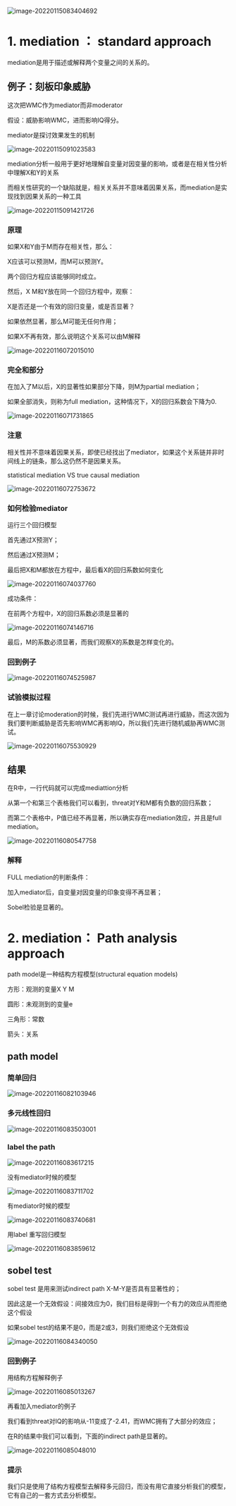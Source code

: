![image-20220115083404692](https://gitee.com/joy_thestraydog/typora/raw/master/img/image-20220115083404692.png)

# 1. mediation ： standard approach

mediation是用于描述或解释两个变量之间的关系的。

## 例子：刻板印象威胁

这次把WMC作为mediator而非moderator

假设：威胁影响WMC，进而影响IQ得分。

mediator是探讨效果发生的机制

![image-20220115091023583](https://gitee.com/joy_thestraydog/typora/raw/master/img/image-20220115091023583.png)

mediation分析一般用于更好地理解自变量对因变量的影响，或者是在相关性分析中理解X和Y的关系

而相关性研究的一个缺陷就是，相关关系并不意味着因果关系，而mediation是实现找到因果关系的一种工具

![image-20220115091421726](https://gitee.com/joy_thestraydog/typora/raw/master/img/image-20220115091421726.png)

### 原理

如果X和Y由于M而存在相关性，那么：

X应该可以预测M，而M可以预测Y。

两个回归方程应该能够同时成立。

然后，X M和Y放在同一个回归方程中，观察：

X是否还是一个有效的回归变量，或是否显著？

如果依然显著，那么M可能无任何作用；

如果X不再有效，那么说明这个关系可以由M解释

![image-20220116072015010](https://gitee.com/joy_thestraydog/typora1.0/raw/master/image-20220116072015010.png)

### 完全和部分

在加入了M以后，X的显著性如果部分下降，则M为partial mediation；

如果全部消失，则称为full mediation，这种情况下，X的回归系数会下降为0.

![image-20220116071731865](https://gitee.com/joy_thestraydog/typora1.0/raw/master/image-20220116071731865.png)

### 注意

相关性并不意味着因果关系，即使已经找出了mediator，如果这个关系链并非时间线上的链条，那么这仍然不是因果关系。

statistical mediation VS true causal mediation

![image-20220116072753672](https://gitee.com/joy_thestraydog/typora1.0/raw/master/image-20220116072753672.png)

### 如何检验mediator

运行三个回归模型

首先通过X预测Y；

然后通过X预测M；

最后把X和M都放在方程中，最后看X的回归系数如何变化

![image-20220116074037760](https://gitee.com/joy_thestraydog/typora1.0/raw/master/image-20220116074037760.png)

成功条件：

在前两个方程中，X的回归系数必须是显著的

![image-20220116074146716](https://gitee.com/joy_thestraydog/typora1.0/raw/master/image-20220116074146716.png)

最后，M的系数必须显著，而我们观察X的系数是怎样变化的。

### 回到例子

![image-20220116074525987](https://gitee.com/joy_thestraydog/typora1.0/raw/master/image-20220116074525987.png)

### 试验模拟过程

在上一章讨论moderation的时候，我们先进行WMC测试再进行威胁，而这次因为我们要判断威胁是否先影响WMC再影响IQ，所以我们先进行随机威胁再WMC测试。

![image-20220116075530929](https://gitee.com/joy_thestraydog/typora1.0/raw/master/image-20220116075530929.png)

## 结果

在R中，一行代码就可以完成mediattion分析

从第一个和第三个表格我们可以看到，threat对Y和M都有负数的回归系数；

而第二个表格中，P值已经不再显著，所以确实存在mediation效应，并且是full mediation。

![image-20220116080547758](https://gitee.com/joy_thestraydog/typora1.0/raw/master/image-20220116080547758.png)

### 解释

FULL mediation的判断条件：

加入mediator后，自变量对因变量的印象变得不再显著；

Sobel检验是显著的。

# 2. mediation： Path analysis approach

path model是一种结构方程模型(structural equation models)

方形：观测的变量X Y M

圆形：未观测到的变量e

三角形：常数

箭头：关系

## path model

### 简单回归

![image-20220116082103946](https://gitee.com/joy_thestraydog/typora1.0/raw/master/image-20220116082103946.png)

### 多元线性回归

![image-20220116083503001](https://gitee.com/joy_thestraydog/typora1.0/raw/master/image-20220116083503001.png)

### label the path

![image-20220116083617215](https://gitee.com/joy_thestraydog/typora1.0/raw/master/image-20220116083617215.png)

没有mediator时候的模型

![image-20220116083711702](https://gitee.com/joy_thestraydog/typora1.0/raw/master/image-20220116083711702.png)

有mediator时候的模型

![image-20220116083740681](https://gitee.com/joy_thestraydog/typora1.0/raw/master/image-20220116083740681.png)

用label 重写回归模型

![image-20220116083859612](https://gitee.com/joy_thestraydog/typora1.0/raw/master/image-20220116083859612.png)

## sobel test

sobel test 是用来测试indirect path X-M-Y是否具有显著性的；

因此这是一个无效假设：间接效应为0，我们目标是得到一个有力的效应从而拒绝这个假设

如果sobel test的结果不是0，而是2或3，则我们拒绝这个无效假设

![image-20220116084340050](https://gitee.com/joy_thestraydog/typora1.0/raw/master/image-20220116084340050.png)

### 回到例子

用结构方程解释例子

![image-20220116085013267](https://gitee.com/joy_thestraydog/typora1.0/raw/master/image-20220116085013267.png)

再看加入mediator的例子

我们看到threat对IQ的影响从-11变成了-2.41，而WMC拥有了大部分的效应；

在R的结果中我们可以看到，下面的indirect path是显著的。

![image-20220116085048010](https://gitee.com/joy_thestraydog/typora1.0/raw/master/image-20220116085048010.png)

### 提示

我们只是使用了结构方程模型去解释多元回归，而没有用它直接分析我们的模型，它有自己的一套方式去分析模型。